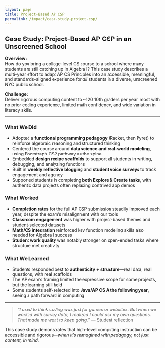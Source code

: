 ```yaml
---
layout: page
title: Project-Based AP CSP
permalink: /impact/case-study-project-csp/
---
```


## Case Study: Project-Based AP CSP in an Unscreened School

**Overview:**  
How do you bring a college-level CS course to a school where many students are still catching up in Algebra I? This case study describes a multi-year effort to adapt AP CS Principles into an accessible, meaningful, and standards-aligned experience for *all* students in a diverse, unscreened NYC public school.

**Challenge:**  
Deliver rigorous computing content to ~120 10th graders per year, most with no prior coding experience, limited math confidence, and wide variation in literacy skills.

---

### What We Did
- Adopted a **functional programming pedagogy** (Racket, then Pyret) to reinforce algebraic reasoning and structured thinking
- Centered the course around **data science and real-world modeling**, using Bootstrap’s CSP pathway as the spine
- Embedded **design recipe scaffolds** to support all students in writing, debugging, and analyzing functions
- Built in **weekly reflective blogging** and **student voice surveys** to track engagement and agency
- Supported students in completing **both Explore & Create tasks**, with authentic data projects often replacing contrived app demos

### What Worked
- **Completion rates** for the full AP CSP submission steadily improved each year, despite the exam’s misalignment with our tools
- **Classroom engagement** was higher with project-based themes and student-selected datasets
- **Math/CS integration** reinforced key function modeling skills also needed for Algebra I success
- **Student work quality** was notably stronger on open-ended tasks where structure met creativity

### What We Learned
- Students responded best to **authenticity + structure**—real data, real questions, with real scaffolds
- The AP exam’s framing limited the expressive scope for some projects, but the learning still held
- Some students self-selected into **Java/AP CS A the following year**, seeing a path forward in computing

---

> _“I used to think coding was just for games or websites. But when we worked with survey data, I realized I could ask my own questions. That made me want to keep going.”_ — Student reflection

This case study demonstrates that high-level computing instruction can be accessible and rigorous—*when it’s reimagined with pedagogy, not just content, in mind.*

